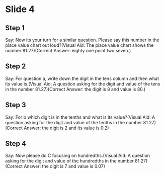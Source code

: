 # Slide 4

## Step 1

Say: Now its your turn for a similar question. Please say this number in the place value chart out loud?(Visual Aid: The place value chart shows the number 81.27)(Correct Answer: eighty one point two seven.)

## Step 2

Say: For question a, write down the digit in the tens column and then what its value is.(Visual Aid: A question asking for the digit and value of the tens in the  number 81.27)(Correct Answer: the digit is 8 and value is 80.)

## Step 3

Say: For b which digit is in the tenths and what is its value?(Visual Aid: A question asking for the digit and value of the tenths in the  number 81.27)(Correct Answer: the digit is 2 and its value is 0.2)

## Step 4

Say: Now please do C focusing on hundredths.(Visual Aid: A question asking for the digit and value of the hundredths in the  number 81.27)(Correct Answer: the digit is 7 and value is 0.07)
